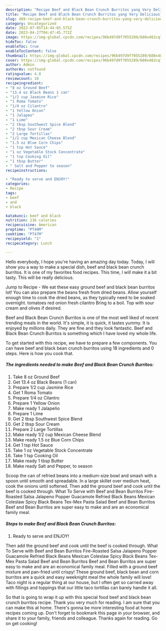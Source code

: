 ```yaml
---
description: "Recipe Beef and Black Bean Crunch Burritos yang Very Delicious}"
title: "Recipe Beef and Black Bean Crunch Burritos yang Very Delicious}"
slug: 469-recipe-beef-and-black-bean-crunch-burritos-yang-very-delicious
category: Uncategorized
date: 2022-07-05T14:44:03.575Z
date: 2023-04-27T04:47:45.772Z
image: https://img-global.cpcdn.com/recipes/96b497d9f7055289/680x482cq70/beef-and-black-bean-crunch-burritos-recipe-main-photo.jpg
hideToc: false
enableToc: true
enableTocContent: false
thumbnail: https://img-global.cpcdn.com/recipes/96b497d9f7055289/680x482cq70/beef-and-black-bean-crunch-burritos-recipe-main-photo.jpg
cover: https://img-global.cpcdn.com/recipes/96b497d9f7055289/680x482cq70/beef-and-black-bean-crunch-burritos-recipe-main-photo.jpg
author: Admin
authorAv: notfound
ratingvalue: 4.8
reviewcount: 18
recipeingredient:
- "8 oz Ground Beef"
- "13.4 oz Black Beans 1 can"
- "1/2 cup Jasmine Rice"
- "1 Roma Tomato"
- "1/4 oz Cilantro"
- "1 Yellow Onion"
- "1 Jalapeo"
- "1 Lime"
- "2 tbsp Southwest Spice Blend"
- "2 tbsp Sour Cream"
- "2 Large Tortillas"
- "1/2 cup Mexican Cheese Blend"
- "1.5 oz Blue Corn Chips"
- "1 tsp Hot Sauce"
- "1 oz Vegetable Stock Concentrate"
- "1 tsp Cooking Oil"
- "1 tbsp Butter"
- " Salt and Pepper to season"
recipeinstructions:

- "Ready to serve and ENJOY!"
categories:
- Recipe
tags:
- beef
- and
- black

katakunci: beef and black 
nutrition: 136 calories
recipecuisine: American
preptime: "PT40M"
cooktime: "PT47M"
recipeyield: "1"
recipecategory: Lunch

---
```



Hello everybody, I hope you're having an amazing day today. Today, I will show you a way to make a special dish, beef and black bean crunch burritos. It is one of my favorites food recipes. This time, I will make it a bit tasty. This will be really delicious.

Jump to Recipe - We eat these easy ground beef and black bean burritos lot! You can also prepare the beans fresh from dried beans. Allow yourself enough time to cook the dried beans, as they typically need to be soaked overnight. tomatoes red onion fresh cilantro Bring to a boil. Top with sour cream and olives if desired.

Beef and Black Bean Crunch Burritos is one of the most well liked of recent trending meals in the world. It's simple, it is quick, it tastes yummy. It is enjoyed by millions daily. They are fine and they look fantastic. Beef and Black Bean Crunch Burritos is something which I have loved my whole life.


To get started with this recipe, we have to prepare a few components. You can have beef and black bean crunch burritos using 18 ingredients and 0 steps. Here is how you cook that.

<!--inarticleads1-->

##### The ingredients needed to make Beef and Black Bean Crunch Burritos:

1. Take 8 oz Ground Beef
1. Get 13.4 oz Black Beans (1 can)
1. Prepare 1/2 cup Jasmine Rice
1. Get 1 Roma Tomato
1. Prepare 1/4 oz Cilantro
1. Prepare 1 Yellow Onion
1. Make ready 1 Jalapeño
1. Prepare 1 Lime
1. Get 2 tbsp Southwest Spice Blend
1. Get 2 tbsp Sour Cream
1. Prepare 2 Large Tortillas
1. Make ready 1/2 cup Mexican Cheese Blend
1. Make ready 1.5 oz Blue Corn Chips
1. Get 1 tsp Hot Sauce
1. Take 1 oz Vegetable Stock Concentrate
1. Take 1 tsp Cooking Oil
1. Make ready 1 tbsp Butter
1. Make ready  Salt and Pepper, to season


Scoop the can of refried beans into a medium-size bowl and smash with a spoon until smooth and spreadable. In a large skillet over medium heat, cook the onions until softened. Then add the ground beef and cook until the beef is cooked through. What To Serve with Beef and Bean Burritos Fire-Roasted Salsa Jalapeno Popper Guacamole Refried Black Beans Mexican Coleslaw Spicy Black Beans Tex-Mex Pasta Salad Beef and Bean Burritos Beef and Bean Burritos are super easy to make and are an economical family meal. 

<!--inarticleads2-->

##### Steps to make Beef and Black Bean Crunch Burritos:


1. Ready to serve and ENJOY!

Then add the ground beef and cook until the beef is cooked through. What To Serve with Beef and Bean Burritos Fire-Roasted Salsa Jalapeno Popper Guacamole Refried Black Beans Mexican Coleslaw Spicy Black Beans Tex-Mex Pasta Salad Beef and Bean Burritos Beef and Bean Burritos are super easy to make and are an economical family meal. Filled with a ground beef mixture and pan-fried until crispy! These ground beef, black bean and corn burritos are a quick and easy weeknight meal the whole family will love! Taco night is a regular thing at our house, but I often get so carried away with fillings and toppings that our little taco tortillas can barely handle it all. 

So that is going to wrap it up with this special food beef and black bean crunch burritos recipe. Thank you very much for reading. I am sure that you can make this at home. There's gonna be more interesting food at home recipes coming up. Don't forget to bookmark this page in your browser, and share it to your family, friends and colleague. Thanks again for reading. Go on get cooking!
